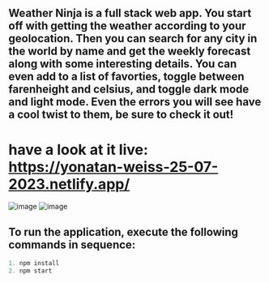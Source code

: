 ## Weather Ninja is a full stack web app. You start off with getting the weather according to your geolocation. Then you can search for any city in the world by name and get the weekly forecast along with some interesting details. You can even add to a list of favorties, toggle between farenheight and celsius, and toggle dark mode and light mode. Even the errors you will see have a cool twist to them, be sure to check it out!

# have a look at it live: https://yonatan-weiss-25-07-2023.netlify.app/

![image](https://github.com/johnBWeiss/weather-ninja/assets/94001381/a1c10d95-4c97-42e0-ba38-6c290bf2025c)
![image](https://github.com/johnBWeiss/weather-ninja/assets/94001381/9b80786c-d850-4a6e-800e-d19e55380f03)


## To run the application, execute the following commands in sequence:

```Javascript
1. npm install
2. npm start
```
